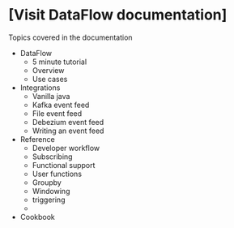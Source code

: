 # [Visit DataFlow documentation]


Topics covered in the documentation
- DataFlow
  - 5 minute tutorial
  - Overview
  - Use cases
- Integrations
  - Vanilla java
  - Kafka event feed
  - File event feed
  - Debezium event feed
  - Writing an event feed
- Reference
  - Developer workflow
  - Subscribing
  - Functional support
  - User functions
  - Groupby
  - Windowing
  - triggering
  - 
- Cookbook


[DataFlow documentation]: https://telaminai.github.io/dataflow-docs/
